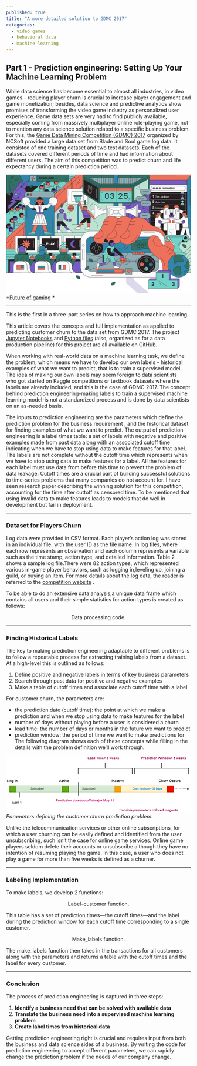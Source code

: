 ```yaml
---
published: true
title: "A more detailed solution to GDMC 2017"
categories:
  - video games
  - behavioral data
  - machine learning
---  
```

## Part 1 - Prediction engineering: Setting Up Your Machine Learning Problem 


While data science has become essential to almost all industries,  in video games - reducing player churn is crucial to increase player engagement and game
monetization; besides, data science and predictive analytics show promises of transforming the video game industry as personalized user experience.
Game data sets are very had to find publicly available, especially coming from  massively multiplayer online role-playing game, not to mention any data science
solution related to a specific business problem. For this, the [Game Data Mining Competition (GDMC) 2017](https://cilab.sejong.ac.kr/gdmc2017/) organized by NCSoft provided a large data set from Blade and Soul
game log data. It consisted of one training dataset and two test datasets. Each of the datasets covered different periods of time and
had information about different users. The aim of this competition  was to predict churn and life expectancy during a certain prediction period.

![](/images/futureOfGaming1.png)
*[Future of gaming](https://qz.com/is/what-happens-next-2/1438720/future-of-gaming/) *

<!--more-->

* * *

This is the first in a three-part series on how to approach machine learning.

This article covers the concepts and full implementation as applied to predicting customer churn to the data set from GDMC 2017. 
The project [Jupyter Notebooks](https://github.com/DanielaLaura/dataproc_unittest/blob/master/Data/Data_processed/working%20on%20data%20formatting%20games.ipynb) and [Python files](https://github.com/DanielaLaura/dataproc_unittest) (also, organized as for a data production pipeline) for this  project are all available on GitHub.

When working with real-world data on a machine learning task, we define the problem, which means we have to develop our own labels - historical 
examples of what we want to predict, that is to train a supervised model. The idea of making our own labels may  seem foreign to data scientists  
who got started on Kaggle competitions or textbook datasets where the labels are already included, and this is the case of GDMC 2017. 
The concept behind prediction engineering-making labels to train a supervised machine learning model-is not a standardized process  and is done 
by data scientists on an as-needed basis. 

The inputs to prediction engineering are the parameters which define the prediction problem for the business requirement , and the historical dataset for finding 
examples of what we want to predict.
The output of prediction engineering is a label times table: a set of labels with negative and positive examples made from past data along with an associated 
cutoff time indicating when we have to stop using data to make features for that label. The labels are not complete without the cutoff time which represents when we have 
to stop using data to make features for a label. All the features for each label must use data from before this time to prevent the problem of data leakage. Cutoff times 
are a crucial part of building successful solutions to time-series problems that many companies do not account for. I have seen research paper describing the winning 
solution for this competition, accounting for the time after cuttoff as censored time. To be mentioned that using invalid data to make features leads to models that do 
well in development but fail in deployment.

* * *

### Dataset for Players Churn

Log data were provided in CSV format. Each player’s action log was stored in an individual 
file, with the user ID as the file name. In log files, where each row represents an observation and each column represents a variable
such as the time stamp, action type, and detailed information. Table 2 shows a sample log file.There were 82 action types, which represented 
various in-game player behaviors, such as logging in,leveling up, joining a guild, or buying an item.   For more details about the log data, the reader
is referred to the [competition website](https://cilab.sejong.ac.kr/gdmc2017/) .

To be able to do an extensive data analysis,a unique data frame which contains all users and their simple statistics for action types is created  as follows:


<script src="https://gist.github.com/DanielaLaura/db1f80b4c22c3278975d5f6c130c5e4e.js" charset="utf-8"></script>
<center>Data processing code.</center>

* * *

### Finding Historical Labels

The key to making prediction engineering adaptable to different problems is to follow a repeatable process for extracting training labels from a dataset. 
At a high-level this is outlined as follows:

1. Define positive and negative labels in terms of key business parameters
2. Search through past data for positive and negative examples
3. Make a table of cutoff times and associate each cutoff time with a label

For customer churn, the parameters are: 
- the prediction date (cutoff time): the point at which we make a prediction and when we stop using data to make features for the label
- number of days without playing before a user is considered a churn
- lead time: the number of days or months in the future we want to predict
- prediction window: the period of time we want to make predictions for
The following diagram shows each of these concepts while filling in the details with the problem definition we’ll work through.

![](/images/Diagram.png)
*Parameters defining the customer churn prediction problem.*

Unlike the telecommunication services or other online subscriptions, for which a user churning can be easily defined and identified 
from the user unsubscribing, such isn’t the case for online game services. Online game players seldom delete their accounts
or unsubscribe although they have no intention of resuming playing the game. In this case, a user who does not play a game for
more than five weeks is defined as a churner.

* * *

### Labeling Implementation

To make labels, we develop 2 functions: 


<script src="https://gist.github.com/DanielaLaura/c10c462195f2ff812bb8ff99dd31fac4.js" charset="utf-8"></script>
<center>Label-customer function.</center>


This table has a set of prediction times—the cutoff times—and the label during the prediction window for each cutoff time corresponding to a single customer.


<script src="https://gist.github.com/DanielaLaura/e507285ab1a3c9670e0c2d8afd1b4ebf.js" charset="utf-8"></script>
<center>Make_labels function.</center>


The make_labels function then takes in the transactions for all customers along with the parameters and returns a table with the cutoff times and the label 
for every customer.

* * *

### Conclusion
The process of prediction engineering is captured in three steps:

1. **Identify a business need that can be solved with available data**
2. **Translate the business need into a supervised machine learning problem**
3. **Create label times from historical data**

Getting prediction engineering right is crucial and requires input from both the business and data science sides of a business. 
By writing the code for prediction engineering to accept different parameters, we can rapidly change the prediction problem if the needs of our company change.

